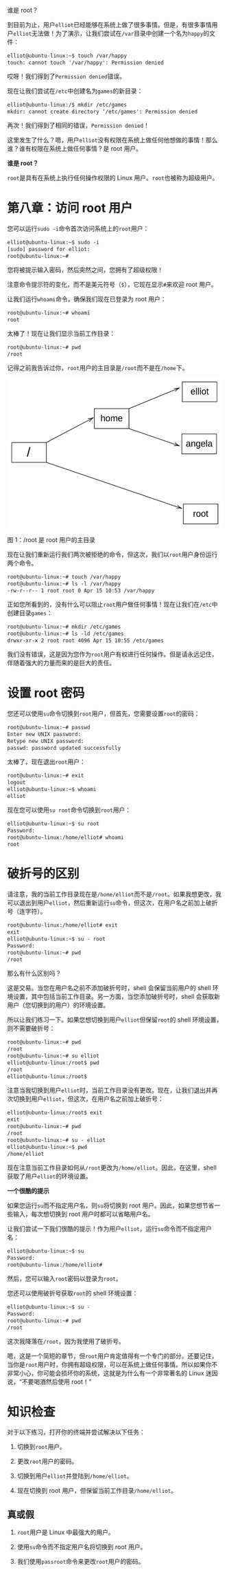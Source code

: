 谁是 root？

到目前为止，用户`elliot`已经能够在系统上做了很多事情。但是，有很多事情用户`elliot`无法做！为了演示，让我们尝试在`/var`目录中创建一个名为`happy`的文件：

```
elliot@ubuntu-linux:~$ touch /var/happy
touch: cannot touch '/var/happy': Permission denied
```

哎呀！我们得到了`Permission denied`错误。

现在让我们尝试在`/etc`中创建名为`games`的新目录：

```
elliot@ubuntu-linux:/$ mkdir /etc/games
mkdir: cannot create directory ‘/etc/games': Permission denied
```

再次！我们得到了相同的错误，`Permission denied`！

这里发生了什么？嗯，用户`elliot`没有权限在系统上做任何他想做的事情！那么谁？谁有权限在系统上做任何事情？是 root 用户。

**谁是 root？**

`root`是具有在系统上执行任何操作权限的 Linux 用户。`root`也被称为超级用户。

# 第八章：访问 root 用户

您可以运行`sudo -i`命令首次访问系统上的`root`用户：

```
elliot@ubuntu-linux:~$ sudo -i
[sudo] password for elliot:
root@ubuntu-linux:~#
```

您将被提示输入密码，然后突然之间，您拥有了超级权限！

注意命令提示符的变化，而不是美元符号（`$`），它现在显示`#`来欢迎 root 用户。

让我们运行`whoami`命令，确保我们现在已登录为 root 用户：

```
root@ubuntu-linux:~# whoami 
root
```

太棒了！现在让我们显示当前工作目录：

```
root@ubuntu-linux:~# pwd
/root
```

记得之前我告诉过你，`root`用户的主目录是`/root`而不是在`/home`下。

![](img/f5edc3f1-29b6-486b-b355-08e82f6ca86d.png)

图 1：/root 是 root 用户的主目录

现在让我们重新运行我们两次被拒绝的命令，但这次，我们以`root`用户身份运行两个命令。

```
root@ubuntu-linux:~# touch /var/happy 
root@ubuntu-linux:~# ls -l /var/happy
-rw-r--r-- 1 root root 0 Apr 15 10:53 /var/happy
```

正如您所看到的，没有什么可以阻止`root`用户做任何事情！现在让我们在`/etc`中创建目录`games`：

```
root@ubuntu-linux:~# mkdir /etc/games 
root@ubuntu-linux:~# ls -ld /etc/games
drwxr-xr-x 2 root root 4096 Apr 15 10:55 /etc/games
```

我们没有错误，这是因为您作为`root`用户有权进行任何操作。但是请永远记住，伴随着强大的力量而来的是巨大的责任。

# 设置 root 密码

您还可以使用`su`命令切换到`root`用户，但首先，您需要设置`root`的密码：

```
root@ubuntu-linux:~# passwd 
Enter new UNIX password:
Retype new UNIX password:
passwd: password updated successfully
```

太棒了，现在退出`root`用户：

```
root@ubuntu-linux:~# exit 
logout
elliot@ubuntu-linux:~$ whoami 
elliot
```

现在您可以使用`su root`命令切换到`root`用户：

```
elliot@ubuntu-linux:~$ su root 
Password:
root@ubuntu-linux:/home/elliot# whoami 
root
```

# 破折号的区别

请注意，我的当前工作目录现在是`/home/elliot`而不是`/root`。如果我想更改，我可以退出到用户`elliot`，然后重新运行`su`命令，但这次，在用户名之前加上破折号（连字符）。

```
root@ubuntu-linux:/home/elliot# exit 
exit
elliot@ubuntu-linux:~$ su - root 
Password:
root@ubuntu-linux:~# pwd
/root
```

那么有什么区别吗？

这是交易。当您在用户名之前不添加破折号时，shell 会保留当前用户的 shell 环境设置，其中包括当前工作目录。另一方面，当您添加破折号时，shell 会获取新用户（您切换到的用户）的环境设置。

所以让我们练习一下。如果您想切换到用户`elliot`但保留`root`的 shell 环境设置，则不需要破折号：

```
root@ubuntu-linux:~# pwd
/root
root@ubuntu-linux:~# su elliot 
elliot@ubuntu-linux:/root$ pwd
/root
elliot@ubuntu-linux:/root$
```

注意当我切换到用户`elliot`时，当前工作目录没有更改。现在，让我们退出并再次切换到用户`elliot`，但这次，在用户名之前加上破折号：

```
elliot@ubuntu-linux:/root$ exit 
exit
root@ubuntu-linux:~# pwd
/root
root@ubuntu-linux:~# su - elliot 
elliot@ubuntu-linux:~$ pwd
/home/elliot
```

现在注意当前工作目录如何从`/root`更改为`/home/elliot`。因此，在这里，shell 获取了用户`elliot`的环境设置。

**一个很酷的提示**

如果您运行`su`而不指定用户名，则`su`将切换到 root 用户。因此，如果您想节省一些输入，每次想切换到 root 用户时都可以省略用户名。

让我们尝试一下我们很酷的提示！作为用户`elliot`，运行`su`命令而不指定用户名：

```
elliot@ubuntu-linux:~$ su 
Password:
root@ubuntu-linux:/home/elliot#
```

然后，您可以输入`root`密码以登录为`root`。

您还可以使用破折号获取`root`的 shell 环境设置：

```
elliot@ubuntu-linux:~$ su - 
Password:
root@ubuntu-linux:~# pwd
/root
```

这次我降落在`/root`，因为我使用了破折号。

嗯，这是一个简短的章节，但`root`用户肯定值得有一个专门的部分。还要记住，当你是`root`用户时，你拥有超级权限，可以在系统上做任何事情。所以如果你不非常小心，你可能会损坏你的系统，这就是为什么有一个非常著名的 Linux 迷因说，“不要喝酒然后使用 root！”

# 知识检查

对于以下练习，打开你的终端并尝试解决以下任务：

1.  切换到`root`用户。

1.  更改`root`用户的密码。

1.  切换到用户`elliot`并登陆到`/home/elliot`。

1.  现在切换到 root 用户，但保留当前工作目录`/home/elliot`。

## 真或假

1.  `root`用户是 Linux 中最强大的用户。

1.  使用`su`命令而不指定用户名将切换到 root 用户。

1.  我们使用`passroot`命令来更改`root`用户的密码。
